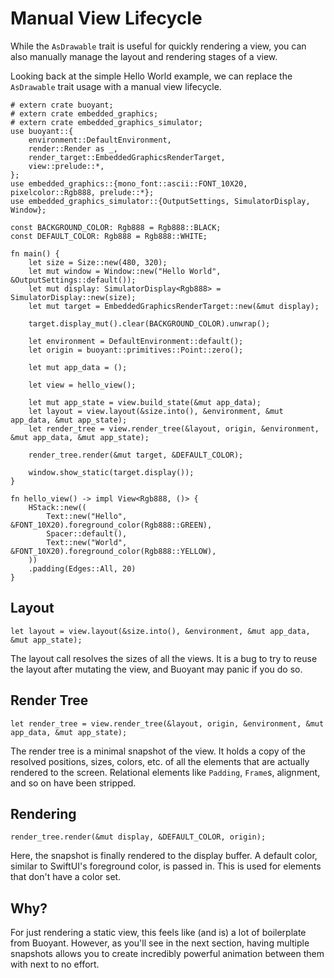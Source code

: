# Manual View Lifecycle

While the `AsDrawable` trait is useful for quickly rendering a view, you can also manually
manage the layout and rendering stages of a view.

Looking back at the simple Hello World example, we can replace the `AsDrawable` trait usage
with a manual view lifecycle.

```rust,no_run
# extern crate buoyant;
# extern crate embedded_graphics;
# extern crate embedded_graphics_simulator;
use buoyant::{
    environment::DefaultEnvironment,
    render::Render as _,
    render_target::EmbeddedGraphicsRenderTarget,
    view::prelude::*,
};
use embedded_graphics::{mono_font::ascii::FONT_10X20, pixelcolor::Rgb888, prelude::*};
use embedded_graphics_simulator::{OutputSettings, SimulatorDisplay, Window};

const BACKGROUND_COLOR: Rgb888 = Rgb888::BLACK;
const DEFAULT_COLOR: Rgb888 = Rgb888::WHITE;

fn main() {
    let size = Size::new(480, 320);
    let mut window = Window::new("Hello World", &OutputSettings::default());
    let mut display: SimulatorDisplay<Rgb888> = SimulatorDisplay::new(size);
    let mut target = EmbeddedGraphicsRenderTarget::new(&mut display);

    target.display_mut().clear(BACKGROUND_COLOR).unwrap();

    let environment = DefaultEnvironment::default();
    let origin = buoyant::primitives::Point::zero();

    let mut app_data = ();

    let view = hello_view();

    let mut app_state = view.build_state(&mut app_data);
    let layout = view.layout(&size.into(), &environment, &mut app_data, &mut app_state);
    let render_tree = view.render_tree(&layout, origin, &environment, &mut app_data, &mut app_state);

    render_tree.render(&mut target, &DEFAULT_COLOR);

    window.show_static(target.display());
}

fn hello_view() -> impl View<Rgb888, ()> {
    HStack::new((
        Text::new("Hello", &FONT_10X20).foreground_color(Rgb888::GREEN),
        Spacer::default(),
        Text::new("World", &FONT_10X20).foreground_color(Rgb888::YELLOW),
    ))
    .padding(Edges::All, 20)
}
```

## Layout

```rust,ignore
let layout = view.layout(&size.into(), &environment, &mut app_data, &mut app_state);
```

The layout call resolves the sizes of all the views. It is a bug to try to reuse the layout
after mutating the view, and Buoyant may panic if you do so.

## Render Tree

```rust,ignore
let render_tree = view.render_tree(&layout, origin, &environment, &mut app_data, &mut app_state);
```

The render tree is a minimal snapshot of the view. It holds a copy of the resolved positions,
sizes, colors, etc. of all the elements that are actually rendered to the screen.
Relational elements like `Padding`, `Frame`s, alignment, and so on have been stripped.

## Rendering

```rust,ignore
render_tree.render(&mut display, &DEFAULT_COLOR, origin);
```

Here, the snapshot is finally rendered to the display buffer. A default color, similar to SwiftUI's
foreground color, is passed in. This is used for elements that don't have a color set.

## Why?

For just rendering a static view, this feels like (and is) a lot of boilerplate from Buoyant.
However, as you'll see in the next section, having multiple snapshots allows you to create
incredibly powerful animation between them with next to no effort.
